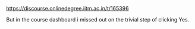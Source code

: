 https://discourse.onlinedegree.iitm.ac.in/t/165396

But in the course dashboard i missed out on the trivial step of clicking Yes.